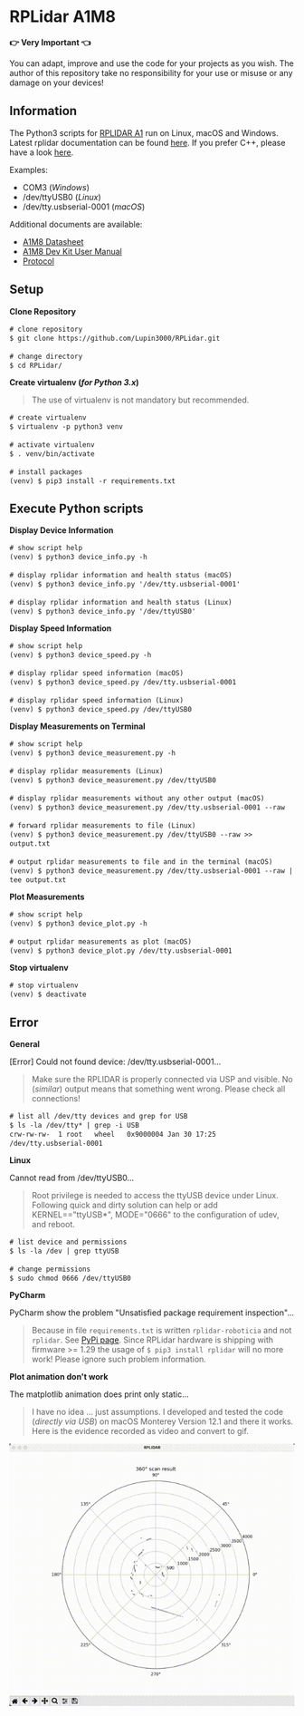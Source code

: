 # RPLidar A1M8

**:point_right: Very Important :point_left:**

You can adapt, improve and use the code for your projects as you wish. The author of this repository take no responsibility for your use or misuse or any damage on your devices!

## Information

The Python3 scripts for [RPLIDAR A1](https://www.slamtec.com/en/Lidar/A1) run on Linux, macOS and Windows. 
Latest rplidar documentation can be found [here](https://rplidar.readthedocs.io/en/latest/). 
If you prefer C++, please have a look [here](https://github.com/slamtec/rplidar_sdk).

Examples:

- COM3 (_Windows_)
- /dev/ttyUSB0 (_Linux_)
- /dev/tty.usbserial-0001 (_macOS_)

Additional documents are available:

- [A1M8 Datasheet](https://bucket-download.slamtec.com/d1e428e7efbdcd65a8ea111061794fb8d4ccd3a0/LD108_SLAMTEC_rplidar_datasheet_A1M8_v3.0_en.pdf)
- [A1M8 Dev Kit User Manual](https://bucket-download.slamtec.com/269e60a69933dffb1067a2ee3405f2918168064a/LM108_SLAMTEC_rplidarkit_usermanual_A1M8_v2.1_en.pdf)
- [Protocol](https://bucket-download.slamtec.com/f010c72be308cdc618e91746d643278185ed02b2/LR001_SLAMTEC_rplidar_protocol_v2.2_en.pdf)

## Setup

**Clone Repository**

```shell
# clone repository
$ git clone https://github.com/Lupin3000/RPLidar.git

# change directory
$ cd RPLidar/
```

**Create virtualenv (_for Python 3.x_)**

> The use of virtualenv is not mandatory but recommended.

```shell
# create virtualenv
$ virtualenv -p python3 venv

# activate virtualenv
$ . venv/bin/activate

# install packages
(venv) $ pip3 install -r requirements.txt 
```

## Execute Python scripts

**Display Device Information**

```shell
# show script help
(venv) $ python3 device_info.py -h

# display rplidar information and health status (macOS)
(venv) $ python3 device_info.py '/dev/tty.usbserial-0001'

# display rplidar information and health status (Linux)
(venv) $ python3 device_info.py '/dev/ttyUSB0'
```

**Display Speed Information**

```shell
# show script help
(venv) $ python3 device_speed.py -h

# display rplidar speed information (macOS)
(venv) $ python3 device_speed.py /dev/tty.usbserial-0001

# display rplidar speed information (Linux)
(venv) $ python3 device_speed.py /dev/ttyUSB0
```

**Display Measurements on Terminal**

```shell
# show script help
(venv) $ python3 device_measurement.py -h

# display rplidar measurements (Linux)
(venv) $ python3 device_measurement.py /dev/ttyUSB0

# display rplidar measurements without any other output (macOS)
(venv) $ python3 device_measurement.py /dev/tty.usbserial-0001 --raw

# forward rplidar measurements to file (Linux)
(venv) $ python3 device_measurement.py /dev/ttyUSB0 --raw >> output.txt

# output rplidar measurements to file and in the terminal (macOS)
(venv) $ python3 device_measurement.py /dev/tty.usbserial-0001 --raw | tee output.txt
```

**Plot Measurements**

```shell
# show script help
(venv) $ python3 device_plot.py -h

# output rplidar measurements as plot (macOS)
(venv) $ python3 device_plot.py /dev/tty.usbserial-0001
```

**Stop virtualenv**

```shell
# stop virtualenv
(venv) $ deactivate
```

## Error

**General**

[Error] Could not found device: /dev/tty.usbserial-0001...

> Make sure the RPLIDAR is properly connected via USP and visible.
> No (_similar_) output means that something went wrong. Please check all connections!

```shell
# list all /dev/tty devices and grep for USB
$ ls -la /dev/tty* | grep -i USB
crw-rw-rw-  1 root   wheel   0x9000004 Jan 30 17:25 /dev/tty.usbserial-0001
```

**Linux**

Cannot read from /dev/ttyUSB0...

> Root privilege is needed to access the ttyUSB device under Linux.
> Following quick and dirty solution can help or add KERNEL=="ttyUSB*", MODE="0666" to the configuration of udev, and reboot.

```shell
# list device and permissions
$ ls -la /dev | grep ttyUSB

# change permissions
$ sudo chmod 0666 /dev/ttyUSB0
```

**PyCharm**

PyCharm show the problem "Unsatisfied package requirement inspection"...

> Because in file `requirements.txt` is written `rplidar-roboticia` and not `rplidar`. 
> See [PyPi page](https://pypi.org/project/rplidar-roboticia/).
> Since RPLidar hardware is shipping with firmware >= 1.29 the usage of `$ pip3 install rplidar` will no more work! 
> Please ignore such problem information.

**Plot animation don't work**

The matplotlib animation does print only static... 

> I have no idea ... just assumptions. 
> I developed and tested the code (_directly via USB_) on macOS Monterey Version 12.1 and there it works.
> Here is the evidence recorded as video and convert to gif.

![screen-gif](./rplidar.gif)
